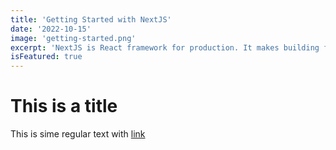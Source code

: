 ```yaml
---
title: 'Getting Started with NextJS'
date: '2022-10-15'
image: 'getting-started.png'
excerpt: 'NextJS is React framework for production. It makes building fullstack apps and sites a breeze and ship with server side rendering'
isFeatured: true
---
```


# This is a title

This is sime regular text with [link](https://google.com)
